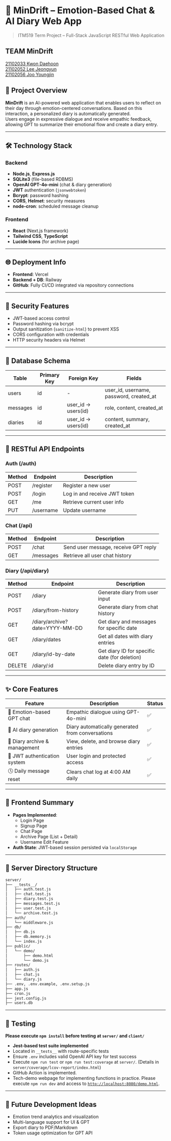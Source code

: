 
# 🧠 MinDrift – Emotion-Based Chat & AI Diary Web App

> ITM519 Term Project – Full-Stack JavaScript RESTful Web Application

## TEAM MinDrift
[21102033 Kwon Daehoon](https://github.com/mmuhunn/)<br>
[21102052 Lee Jeongyun](https://github.com/itisyijy/)<br>
[21102056 Joo Youngjin](https://github.com/J0725/)<br>

## 📌 Project Overview

**MinDrift** is an AI-powered web application that enables users to reflect on their day through emotion-centered conversations. Based on this interaction, a personalized diary is automatically generated.  
Users engage in expressive dialogue and receive empathic feedback, allowing GPT to summarize their emotional flow and create a diary entry.

---

## 🛠️ Technology Stack

### Backend
- **Node.js**, **Express.js**
- **SQLite3** (file-based RDBMS)
- **OpenAI GPT-4o-mini** (chat & diary generation)
- **JWT** authentication (`jsonwebtoken`)
- **Bcrypt**: password hashing
- **CORS**, **Helmet**: security measures
- **node-cron**: scheduled message cleanup

### Frontend
- **React** (Next.js framework)
- **Tailwind CSS**, **TypeScript**
- **Lucide Icons** (for archive page)

---

## 🌐 Deployment Info

- **Frontend**: Vercel
- **Backend + DB**: Railway
- **GitHub**: Fully CI/CD integrated via repository connections

---

## 🔐 Security Features

- JWT-based access control
- Password hashing via bcrypt
- Output sanitization (`sanitize-html`) to prevent XSS
- CORS configuration with credentials
- HTTP security headers via Helmet

---

## 📁 Database Schema

| Table    | Primary Key | Foreign Key           | Fields                                  |
|----------|-------------|------------------------|------------------------------------------|
| users    | id          | -                      | user_id, username, password, created_at |
| messages | id          | user_id → users(id)    | role, content, created_at               |
| diaries  | id          | user_id → users(id)    | content, summary, created_at            |

---

## 📮 RESTful API Endpoints

### Auth (/auth)
| Method | Endpoint    | Description                  |
|--------|-------------|------------------------------|
| POST   | /register   | Register a new user          |
| POST   | /login      | Log in and receive JWT token |
| GET    | /me         | Retrieve current user info   |
| PUT    | /username   | Update username              |

### Chat (/api)
| Method | Endpoint    | Description                            |
|--------|-------------|----------------------------------------|
| POST   | /chat       | Send user message, receive GPT reply   |
| GET    | /messages   | Retrieve all user chat history         |

### Diary (/api/diary)
| Method | Endpoint                      | Description                                       |
|--------|-------------------------------|---------------------------------------------------|
| POST   | /diary                        | Generate diary from user input                   |
| POST   | /diary/from-history           | Generate diary from chat history                 |
| GET    | /diary/archive?date=YYYY-MM-DD | Get diary and messages for specific date         |
| GET    | /diary/dates                  | Get all dates with diary entries                 |
| GET    | /diary/id-by-date             | Get diary ID for specific date (for deletion)    |
| DELETE | /diary/:id                    | Delete diary entry by ID                         |

---

## ✨ Core Features

| Feature                         | Description                                         | Status |
|----------------------------------|-----------------------------------------------------|--------|
| 🧠 Emotion-based GPT chat        | Empathic dialogue using GPT-4o-mini                | ✅     |
| 📓 AI diary generation           | Diary automatically generated from conversations   | ✅     |
| 📁 Diary archive & management    | View, delete, and browse diary entries             | ✅     |
| 🔐 JWT authentication system     | User login and protected access                    | ✅     |
| 🕓 Daily message reset           | Clears chat log at 4:00 AM daily                   | ✅     |

---

## 🎨 Frontend Summary

- **Pages Implemented**:
  - Login Page
  - Signup Page
  - Chat Page
  - Archive Page (List + Detail)
  - Username Edit Feature
- **Auth State**: JWT-based session persisted via `localStorage`

---

## 📂 Server Directory Structure

```bash
server/
├── __tests__/
│   ├── auth.test.js
│   ├── chat.test.js
│   ├── diary.test.js
│   ├── messages.test.js
│   ├── user.test.js
│   └── archive.test.js
├── auth/
│   └── middleware.js
├── db/
│   ├── db.js
│   ├── db.memory.js
│   └── index.js
├── public/
│   └── demo/
│       ├── demo.html
│       └── demo.js
├── routes/
│   ├── auth.js
│   ├── chat.js
│   └── diary.js
├── .env, .env.example, .env.setup.js
├── app.js
├── cron.js
├── jest.config.js
├── users.db
```

---

## 🧪 Testing

**Please execute `npm install` before testing at `server/` and `client/`**

- **Jest-based test suite implemented**
- Located in `__tests__` with route-specific tests
- Ensure `.env` includes valid OpenAI API key for test success
- Execute `npm run test` or `npm run test:coverage` at `server/`. (Details in `server/coverage/lcov-report/index.html`)
- GitHub Action is implemented.
- Tech-demo webpage for implementing functions in practice. Please execute `npm run dev` and access to [`http://localhost:8080/demo.html`](http://localhost:8080/demo.html).

---

## 🔮 Future Development Ideas

- Emotion trend analytics and visualization
- Multi-language support for UI & GPT
- Export diary to PDF/Markdown
- Token usage optimization for GPT API